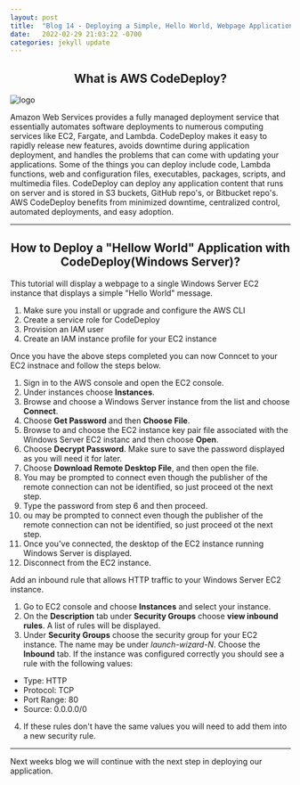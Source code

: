 ```yaml
---
layout: post
title:  "Blog 14 - Deploying a Simple, Hello World, Webpage Application using AWS CodeDeploy, pt.1"
date:   2022-02-29 21:03:22 -0700
categories: jekyll update
---
```


## <center>What is AWS CodeDeploy?</center>
![logo](https://i0.wp.com/blog.knoldus.com/wp-content/uploads/2018/12/aws_codedeploy.png?fit=698%2C400&ssl=1)

Amazon Web Services provides a fully managed deployment service that essentially automates software deployments to numerous computing services like EC2, Fargate, and Lambda. CodeDeploy makes it easy to rapidly release new features, avoids downtime during application deployment, and handles the problems that can come with updating your applications. Some of the things you can deploy include code, Lambda functions, web and configuration files, executables, packages, scripts, and multimedia files. CodeDeploy can deploy any application content that runs on server and is stored in S3 buckets, GitHub repo's, or Bitbucket repo's. AWS CodeDeploy benefits from minimized downtime, centralized control, automated deployments, and easy adoption. 

---

## <center>How to Deploy a "Hellow World" Application with CodeDeploy(Windows Server)?</center>

This tutorial will display a webpage to a single Windows Server EC2 instance that displays a simple "Hello World" message. 

1. Make sure you install or upgrade and configure the AWS CLI
2. Create a service role for CodeDeploy
3. Provision an IAM user
4. Create an IAM instance profile for your EC2 instance

Once you have the above steps completed you can now Conncet to your EC2 instnace and follow the steps below. 

1. Sign in to the AWS console and open the EC2 console.
2. Under instances choose **Instances**. 
3. Browse and choose a Windows Server instance from the list and choose **Connect**. 
4. Choose **Get Password** and then **Choose File**. 
5. Browse to and choose the EC2 instance key pair file associated with the Windows Server EC2 instanc and then choose **Open**. 
6. Choose **Decrypt Password**. Make sure to save the password displayed as you will need it for later. 
7. Choose **Download Remote Desktop File**, and then open the file. 
8. You may be prompted to connect even though the publisher of the remote connection can not be identified, so just proceed ot the next step. 
9. Type the password from step 6 and then proceed. 
10. ou may be prompted to connect even though the publisher of the remote connection can not be identified, so just proceed ot the next step.
11. Once you've connected, the desktop of the EC2 instance running Windows Server is displayed. 
12. Disconnect from the EC2 instance. 

Add an inbound rule that allows HTTP traffic to your Windows Server EC2 instance. 

1. Go to EC2 console and choose **Instances** and select your instance. 
2. On the **Description** tab under **Security Groups** choose **view inbound rules**. A list of rules will be displayed. 
3. Under **Security Groups** choose the security group for your EC2 instance. The name may be under *launch-wizard-N*. Choose the **Inbound** tab. If the instance was configured correctly you should see a rule with the following values:
  - Type: HTTP
  - Protocol: TCP
  - Port Range: 80
  - Source: 0.0.0.0/0
4. If these rules don't have the same values you will need to add them into a new security rule. 
---
Next weeks blog we will continue with the next step in deploying our application. 